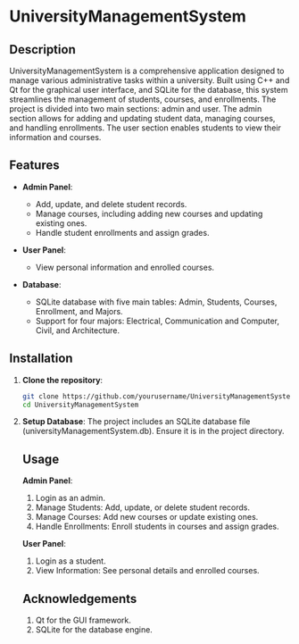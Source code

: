 # UniversityManagementSystem

## Description

UniversityManagementSystem is a comprehensive application designed to manage various administrative tasks within a university. Built using C++ and Qt for the graphical user interface, and SQLite for the database, this system streamlines the management of students, courses, and enrollments. The project is divided into two main sections: admin and user. The admin section allows for adding and updating student data, managing courses, and handling enrollments. The user section enables students to view their information and courses.

## Features

- **Admin Panel**:
  - Add, update, and delete student records.
  - Manage courses, including adding new courses and updating existing ones.
  - Handle student enrollments and assign grades.
  
- **User Panel**:
  - View personal information and enrolled courses.
  
- **Database**:
  - SQLite database with five main tables: Admin, Students, Courses, Enrollment, and Majors.
  - Support for four majors: Electrical, Communication and Computer, Civil, and Architecture.

## Installation

1. **Clone the repository**:
   ```bash
   git clone https://github.com/yourusername/UniversityManagementSystem.git
   cd UniversityManagementSystem
2. **Setup Database**:
   The project includes an SQLite database file (universityManagementSystem.db). Ensure it is in the project directory.

   ## Usage
   **Admin Panel**:
   1. Login as an admin.
   2. Manage Students: Add, update, or delete student records.
   3. Manage Courses: Add new courses or update existing ones.
   4. Handle Enrollments: Enroll students in courses and assign grades.
  
   **User Panel**:
   1. Login as a student.
   2. View Information: See personal details and enrolled courses.
  
   ## Acknowledgements
   1. Qt for the GUI framework.
   2. SQLite for the database engine.
